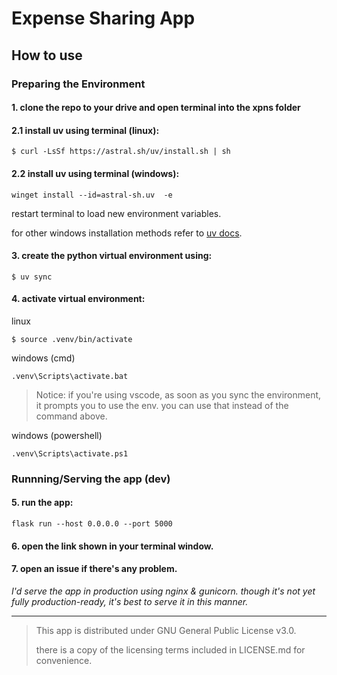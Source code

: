 # Expense Sharing App

## How to use

### Preparing the Environment

#### 1. clone the repo to your drive and open terminal into the xpns folder 
   
#### 2.1 install uv using terminal (linux):
   
```
$ curl -LsSf https://astral.sh/uv/install.sh | sh
```

#### 2.2 install uv using terminal (windows):
   
```
winget install --id=astral-sh.uv  -e
```
restart terminal to load new environment variables.

for other windows installation methods refer to [uv docs](https://docs.astral.sh/uv/getting-started/installation/#installation-methods).

#### 3. create the python virtual environment using:
```
$ uv sync
```

#### 4. activate virtual environment:

linux
```
$ source .venv/bin/activate
```
windows (cmd)
```
.venv\Scripts\activate.bat
``` 
>Notice: if you're using vscode, as soon as you sync the environment, it prompts you to use the env. you can use that instead of the command above.

windows (powershell)
```
.venv\Scripts\activate.ps1
```

### Runnning/Serving the app (dev)

#### 5. run the app:
```
flask run --host 0.0.0.0 --port 5000
```

#### 6. open the link shown in your terminal window.


#### 7. open an issue if there's any problem.

*I'd serve the app in production using nginx & gunicorn. though it's not yet fully production-ready, it's best to serve it in this manner.*

---

> This app is distributed under GNU General Public License v3.0. 
>
> there is a copy of the licensing terms included in LICENSE.md for convenience. 
